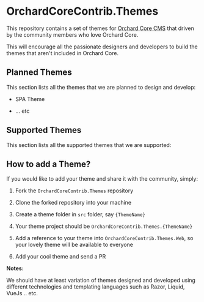 # OrchardCoreContrib.Themes

This repository contains a set of themes for [Orchard Core CMS](https://github.com/OrchardCMS/OrchardCore) that driven by the community members who love Orchard Core.

This will encourage all the passionate designers and developers to build the themes that aren't included in Orchard Core.

## Planned Themes

This section lists all the themes that we are planned to design and develop:

- SPA Theme

- ... etc

## Supported Themes

This section lists all the supported themes that we are supported:

## How to add a Theme?

If you would like to add your theme and share it with the community, simply:

1. Fork the `OrchardCoreContrib.Themes` repository

2. Clone the forked repository into your machine

3. Create a theme folder in `src` folder, say `{ThemeName}`

4. Your theme project should be `OrchardCoreContrib.Themes.{ThemeName}`

5. Add a reference to your theme into `OrchardCoreContrib.Themes.Web`, so your lovely theme will be available to everyone

6. Add your cool theme and send a PR

**Notes:**

We should have at least variation of themes designed and developed using different technologies and templating languages such as Razor, Liquid, VueJs .. etc.